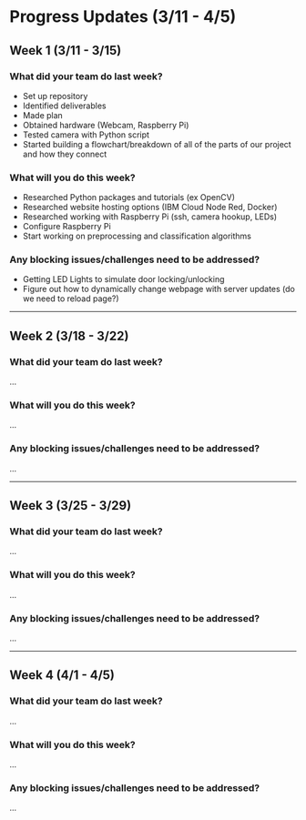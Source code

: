 # Progress Updates (3/11 - 4/5)

## Week 1 (3/11 - 3/15)

### What did your team do last week?
* Set up repository
* Identified deliverables
* Made plan
* Obtained hardware (Webcam, Raspberry Pi)
* Tested camera with Python script
* Started building a flowchart/breakdown of all of the parts of our project and how they connect

### What will you do this week?
* Researched Python packages and tutorials (ex OpenCV)
* Researched website hosting options (IBM Cloud Node Red, Docker)
* Researched working with Raspberry Pi (ssh, camera hookup, LEDs)
* Configure Raspberry Pi
* Start working on preprocessing and classification algorithms

### Any blocking issues/challenges need to be addressed?
* Getting LED Lights to simulate door locking/unlocking
* Figure out how to dynamically change webpage with server updates (do we need to reload page?)

---------------------------------------------------------

## Week 2 (3/18 - 3/22)

### What did your team do last week?
...

### What will you do this week?
...

### Any blocking issues/challenges need to be addressed?
...

----------------------------------------------------------

## Week 3 (3/25 - 3/29)

### What did your team do last week?
...

### What will you do this week?
...

### Any blocking issues/challenges need to be addressed?
...

----------------------------------------------------------

## Week 4 (4/1 - 4/5)

### What did your team do last week?
...

### What will you do this week?
...

### Any blocking issues/challenges need to be addressed?
...
